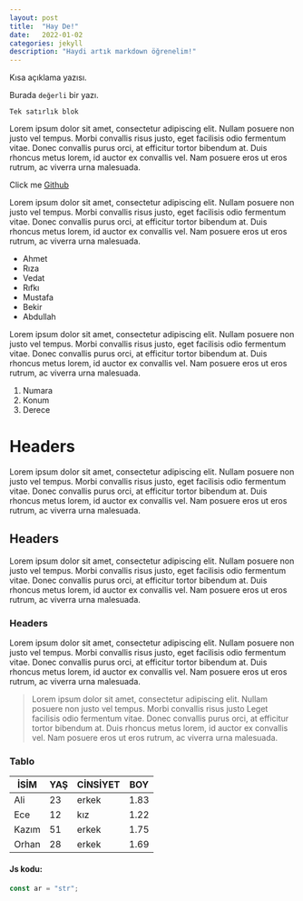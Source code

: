 ```yaml
---
layout: post
title:  "Hay De!"
date:   2022-01-02
categories: jekyll
description: "Haydi artık markdown öğrenelim!"
---
```

Kısa açıklama yazısı.

Burada `değerli` bir yazı.

`Tek satırlık blok`

Lorem ipsum dolor sit amet, consectetur adipiscing elit. Nullam posuere non justo vel tempus. Morbi convallis risus justo, eget facilisis odio fermentum vitae. Donec convallis purus orci, at efficitur tortor bibendum at. Duis rhoncus metus lorem, id auctor ex convallis vel. Nam posuere eros ut eros rutrum, ac viverra urna malesuada.

Click me [Github](https://github.com/mtnzorlu)

Lorem ipsum dolor sit amet, consectetur adipiscing elit. Nullam posuere non justo vel tempus. Morbi convallis risus justo, eget facilisis odio fermentum vitae. Donec convallis purus orci, at efficitur tortor bibendum at. Duis rhoncus metus lorem, id auctor ex convallis vel. Nam posuere eros ut eros rutrum, ac viverra urna malesuada.

* Ahmet
* Rıza
* Vedat
* Rıfkı
* Mustafa
* Bekir 
* Abdullah

Lorem ipsum dolor sit amet, consectetur adipiscing elit. Nullam posuere non justo vel tempus. Morbi convallis risus justo, eget facilisis odio fermentum vitae. Donec convallis purus orci, at efficitur tortor bibendum at. Duis rhoncus metus lorem, id auctor ex convallis vel. Nam posuere eros ut eros rutrum, ac viverra urna malesuada.

1. Numara
2. Konum
3. Derece

# Headers

Lorem ipsum dolor sit amet, consectetur adipiscing elit. Nullam posuere non justo vel tempus. Morbi convallis risus justo, eget facilisis odio fermentum vitae. Donec convallis purus orci, at efficitur tortor bibendum at. Duis rhoncus metus lorem, id auctor ex convallis vel. Nam posuere eros ut eros rutrum, ac viverra urna malesuada.

## Headers

Lorem ipsum dolor sit amet, consectetur adipiscing elit. Nullam posuere non justo vel tempus. Morbi convallis risus justo, eget facilisis odio fermentum vitae. Donec convallis purus orci, at efficitur tortor bibendum at. Duis rhoncus metus lorem, id auctor ex convallis vel. Nam posuere eros ut eros rutrum, ac viverra urna malesuada.

### Headers

Lorem ipsum dolor sit amet, consectetur adipiscing elit. Nullam posuere non justo vel tempus. Morbi convallis risus justo, eget facilisis odio fermentum vitae. Donec convallis purus orci, at efficitur tortor bibendum at. Duis rhoncus metus lorem, id auctor ex convallis vel. Nam posuere eros ut eros rutrum, ac viverra urna malesuada.

> Lorem ipsum dolor sit amet, consectetur adipiscing elit. Nullam posuere non justo vel tempus. Morbi convallis risus justo
> Leget facilisis odio fermentum vitae. Donec convallis purus orci, at efficitur tortor bibendum at. Duis rhoncus metus 
> lorem, id auctor ex convallis vel. Nam posuere eros ut eros rutrum, ac viverra urna malesuada.

### Tablo

|İSİM |YAŞ |CİNSİYET |BOY |
|-----|----|---------|----|
|Ali |23 |erkek |1.83 |
|Ece |12 |kız |1.22 |
|Kazım |51 |erkek |1.75 |
|Orhan |28 |erkek |1.69 |

#### Js kodu:

```javascript
const ar = "str";
```
